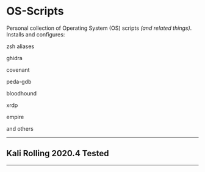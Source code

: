 # OS-Scripts

Personal collection of Operating System (OS) scripts _(and related things)_.
Installs and configures:

zsh aliases

ghidra

covenant

peda-gdb

bloodhound

xrdp

empire


and others
- - -

## Kali Rolling 2020.4 Tested

- - -

